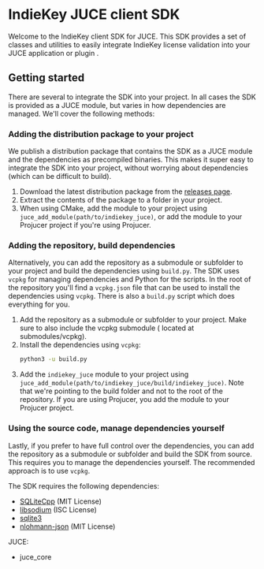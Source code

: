 # IndieKey JUCE client SDK

Welcome to the IndieKey client SDK for JUCE. This SDK provides a set of classes and utilities to easily integrate
IndieKey license validation into your JUCE application or plugin .

## Getting started

There are several to integrate the SDK into your project. In all cases the SDK is provided as a JUCE module, but varies
in how dependencies are managed. We'll cover the following methods:

### Adding the distribution package to your project

We publish a distribution package that contains the SDK as a JUCE module and the dependencies as precompiled binaries.
This makes it super easy to integrate the SDK into your project, without worrying about dependencies (which can be
difficult to build).

1. Download the latest distribution package from the [releases page](#todo).
2. Extract the contents of the package to a folder in your project.
3. When using CMake, add the module to your project using `juce_add_module(path/to/indiekey_juce)`, or
   add the module to your Projucer project if you're using Projucer.

### Adding the repository, build dependencies

Alternatively, you can add the repository as a submodule or subfolder to your project and build the dependencies using
`build.py`. The SDK uses `vcpkg` for managing dependencies and Python for the scripts. In the root of the repository
you'll find a `vcpkg.json` file that can be used to install the dependencies using `vcpkg`. There is also a `build.py`
script which does everything for you.

1. Add the repository as a submodule or subfolder to your project. Make sure to also include the vcpkg submodule (
   located at submodules/vcpkg).
2. Install the dependencies using `vcpkg`:
   ```sh
   python3 -u build.py
   ```
3. Add the `indiekey_juce` module to your project using `juce_add_module(path/to/indiekey_juce/build/indiekey_juce)`.
   Note that we're pointing to the build folder and not to the root of the repository. If you are using Projucer, you
   add the module to your Projucer project.

### Using the source code, manage dependencies yourself

Lastly, if you prefer to have full control over the dependencies, you can add the repository as a submodule or subfolder
and build the SDK from source. This requires you to manage the dependencies yourself. The recommended approach is to use
`vcpkg`.

The SDK requires the following dependencies:

- [SQLiteCpp](https://github.com/SRombauts/SQLiteCpp) (MIT License)
- [libsodium](https://doc.libsodium.org/) (ISC License)
- [sqlite3](https://www.sqlite.org/index.html)
- [nlohmann-json](https://github.com/nlohmann/json) (MIT License)

JUCE:

- juce_core

